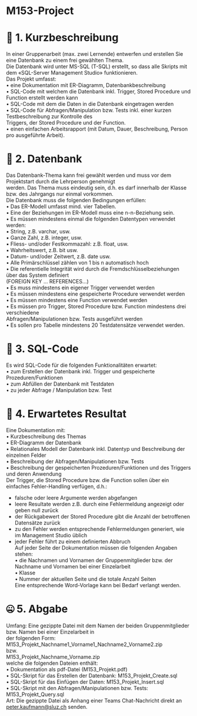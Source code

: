 # M153-Project

📓 1. Kurzbeschreibung 
=============
In einer Gruppenarbeit (max. zwei Lernende) entwerfen und erstellen Sie eine Datenbank zu einem frei gewählten 
Thema. <br>
Die Datenbank wird unter MS-SQL (T-SQL) erstellt, so dass alle Skripts mit dem «SQL-Server Management Studio»
funktionieren. <br>
Das Projekt umfasst: <br>
• eine Dokumentation mit ER-Diagramm, Datenbankbeschreibung <br>
• SQL-Code mit welchem die Datenbank inkl. Trigger, Stored Procedure und Function erstellt werden kann <br>
• SQL-Code mit dem die Daten in die Datenbank eingetragen werden <br>
• SQL-Code für Abfragen/Manipulation bzw. Tests inkl. einer kurzen Testbeschreibung zur Kontrolle des  <br>
Triggers, der Stored Procedure und der Function. <br>
• einen einfachen Arbeitsrapport (mit Datum, Dauer, Beschreibung, Person pro ausgeführte Arbeit). <br>

🔢 2. Datenbank
=============
Das Datenbank-Thema kann frei gewählt werden und muss vor dem Projektstart durch die Lehrperson genehmigt <br>
werden. Das Thema muss eindeutig sein, d.h. es darf innerhalb der Klasse bzw. des Jahrgangs nur einmal vorkommen. <br>
Die Datenbank muss die folgenden Bedingungen erfüllen: <br>
• Das ER-Modell umfasst mind. vier Tabellen. <br>
• Eine der Beziehungen im ER-Modell muss eine n-n-Beziehung sein. <br>
• Es müssen mindestens einmal die folgenden Datentypen verwendet werden: <br>
▪ String, z.B. varchar, usw. <br>
▪ Ganze Zahl, z.B. integer, usw. <br>
▪ Fliess- und/oder Festkommazahl: z.B. float, usw. <br>
▪ Wahrheitswert, z.B. bit usw. <br>
▪ Datum- und/oder Zeitwert, z.B. date usw. <br>
• Alle Primärschlüssel zählen von 1 bis n automatisch hoch <br>
• Die referentielle Integrität wird durch die Fremdschlüsselbeziehungen über das System definiert <br>
(FOREIGN KEY … REFERENCES…)<br>
• Es muss mindestens ein eigener Trigger verwendet werden <br>
• Es müssen mindestens eine gespeicherte Procedure verwendet werden <br>
• Es müssen mindestens eine Function verwendet werden <br>
• Es müssen pro Trigger, Stored Procedure bzw. Function mindestens drei verschiedene <br>
Abfragen/Manipulationen bzw. Tests ausgeführt werden <br>
• Es sollen pro Tabelle mindestens 20 Testdatensätze verwendet werden. <br>

📁 3. SQL-Code
=============
Es wird SQL-Code für die folgenden Funktionalitäten erwartet: <br>
• zum Erstellen der Datenbank inkl. Trigger und gespeicherte Prozeduren/Funktionen <br>
• zum Abfüllen der Datenbank mit Testdaten <br>
• zu jeder Abfrage / Manipulation bzw. Test <br>

🥇 4. Erwartetes Resultat
=============
Eine Dokumentation mit: <br>
• Kurzbeschreibung des Themas <br>
• ER-Diagramm der Datenbank <br>
• Relationales Modell der Datenbank inkl. Datentyp und Beschreibung der einzelnen Felder <br>
• Beschreibung der Abfragen/Manipulationen bzw. Tests <br>
• Beschreibung der gespeicherten Prozeduren/Funktionen und des Triggers und deren Anwendung <br>
Der Trigger, die Stored Procedure bzw. die Function sollen über ein einfaches Fehler-Handling verfügen, d.h.: <br>
- falsche oder leere Argumente werden abgefangen <br>
- leere Resultate werden z.B. durch eine Fehlermeldung angezeigt oder geben null zurück <br>
- der Rückgabewert der Stored Procedure gibt die Anzahl der betroffenen Datensätze zurück <br>
- zu den Fehler werden entsprechende Fehlermeldungen generiert, wie im Management Studio üblich <br>
- jeder Fehler führt zu einem definierten Abbruch <br>
Auf jeder Seite der Dokumentation müssen die folgenden Angaben stehen: <br>
• die Nachnamen und Vornamen der Gruppenmitglieder bzw. der Nachname und Vornamen bei einer Einzelarbeit <br>
• Klasse <br>
• Nummer der aktuellen Seite und die totale Anzahl Seiten <br>
Eine entsprechende Word-Vorlage kann bei Bedarf verlangt werden. <br>

🤐 5. Abgabe
=============
Umfang: Eine gezippte Datei mit dem Namen der beiden Gruppenmitglieder bzw. Namen bei einer Einzelarbeit in <br>
der folgenden Form: <br>
 M153_Projekt_Nachname1_Vorname1_Nachname2_Vorname2.zip <br>
bzw. <br>
 M153_Projekt_Nachname_Vorname.zip <br>
welche die folgenden Dateien enthält: <br>
• Dokumentation als pdf-Datei (M153_Projekt.pdf) <br>
• SQL-Skript für das Erstellen der Datenbank: M153_Projekt_Create.sql <br>
• SQL-Skript für das Einfügen der Daten: M153_Projekt_Insert.sql <br>
• SQL-Skript mit den Abfragen/Manipulationen bzw. Tests: M153_Projekt_Query.sql <br>
Art: Die gezippte Datei als Anhang einer Teams Chat-Nachricht direkt an peter.kaufmann@sluz.ch senden. <br>

